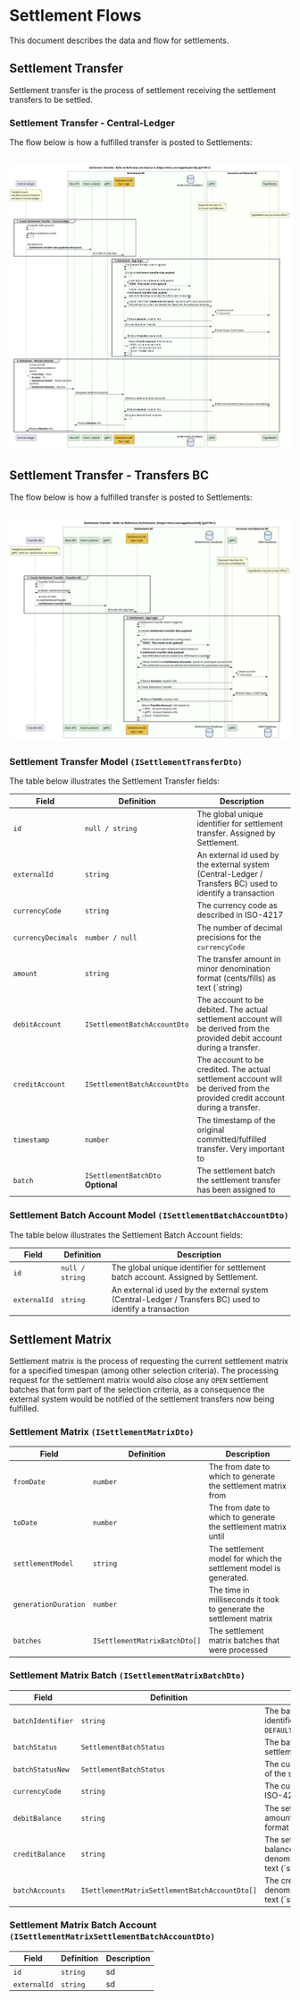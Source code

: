 # Settlement Flows
This document describes the data and flow for settlements.

## Settlement Transfer
Settlement transfer is the process of settlement receiving the settlement transfers to be settled.

### Settlement Transfer - Central-Ledger
The flow below is how a fulfilled transfer is posted to Settlements:
## ![Settlement Transfer Flow for Central-Ledger](./01-settlement-transfer-cl.svg "ST CL")

## Settlement Transfer - Transfers BC
The flow below is how a fulfilled transfer is posted to Settlements:
## ![Settlement Transfer Flow for Transfers BC](./01-settlement-transfer-bc.svg "ST TBC")

### Settlement Transfer Model `(ISettlementTransferDto)`
The table below illustrates the Settlement Transfer fields:

| Field              | Definition                         | Description                                                                                                                   |
|--------------------|------------------------------------|-------------------------------------------------------------------------------------------------------------------------------|
| `id`               | `null / string`                    | The global unique identifier for settlement transfer. Assigned by Settlement.                                                 |
| `externalId`       | `string`                           | An external id used by the external system (Central-Ledger / Transfers BC) used to identify a transaction                     |
| `currencyCode`     | `string`                           | The currency code as described in ISO-4217                                                                                    |
| `currencyDecimals` | `number / null`                    | The number of decimal precisions for the `currencyCode`                                                                       |
| `amount`           | `string`                           | The transfer amount in minor denomination format (cents/fills) as text (`string)                                              |
| `debitAccount`     | `ISettlementBatchAccountDto`       | The account to be debited. The actual settlement account will be derived from the provided debit account during a transfer.   |
| `creditAccount`    | `ISettlementBatchAccountDto`       | The account to be credited. The actual settlement account will be derived from the provided credit account during a transfer. |
| `timestamp`        | `number`                           | The timestamp of the original committed/fulfilled transfer. Very important to                                                 |
| `batch`            | `ISettlementBatchDto` __Optional__ | The settlement batch the settlement transfer has been assigned to                                                             |

### Settlement Batch Account Model `(ISettlementBatchAccountDto)`
The table below illustrates the Settlement Batch Account fields:

| Field                    | Definition      | Description                                                                                               |
|--------------------------|-----------------|-----------------------------------------------------------------------------------------------------------|
| `id`                     | `null / string` | The global unique identifier for settlement batch account. Assigned by Settlement.                        |
| `externalId`             | `string`        | An external id used by the external system (Central-Ledger / Transfers BC) used to identify a transaction |


## Settlement Matrix
Settlement matrix is the process of requesting the current settlement matrix for a specified timespan (among other selection criteria).
The processing request for the settlement matrix would also close any `OPEN` settlement batches that form part of the selection criteria, 
as a consequence the external system would be notified of the settlement transfers now being fulfilled.

### Settlement Matrix `(ISettlementMatrixDto)`

| Field                   | Definition                    | Description                                                          |
|-------------------------|-------------------------------|----------------------------------------------------------------------|
| `fromDate`              | `number`                      | The from date to which to generate the settlement matrix from        |
| `toDate`                | `number`                      | The from date to which to generate the settlement matrix until       |
| `settlementModel`       | `string`                      | The settlement model for which the settlement model is generated.    |
| `generationDuration`    | `number`                      | The time in milliseconds it took to generate the settlement matrix   |
| `batches`               | `ISettlementMatrixBatchDto[]` | The settlement matrix batches that were processed                    |


### Settlement Matrix Batch `(ISettlementMatrixBatchDto)`

| Field              | Definition                                     | Description                                                                                             |
|--------------------|------------------------------------------------|---------------------------------------------------------------------------------------------------------|
| `batchIdentifier`  | `string`                                       | The batch matrix unique batch identifier `e.g DEFAULT.USD:USD.2023.1.24.14.28.1`                        |
| `batchStatus`      | `SettlementBatchStatus`                        | The batch status prior to the settlement matrix being generated                                         |
| `batchStatusNew`   | `SettlementBatchStatus`                        | The current batch status as a result of the settlement matrix request                                   |
| `currencyCode`     | `string`                                       | The currency code as described in ISO-4217                                                              |
| `debitBalance`     | `string`                                       | The settlement batch debit balance amount in minor denomination format (cents/fills) as text (`string)  |
| `creditBalance`    | `string`                                       | The settlement batch credit balance amount in minor denomination format (cents/fills) as text (`string) |
| `batchAccounts`    | `ISettlementMatrixSettlementBatchAccountDto[]` | The credit balance amount in minor denomination format (cents/fills) as text (`string)                  |

### Settlement Matrix Batch Account `(ISettlementMatrixSettlementBatchAccountDto)`

| Field             | Definition | Description |
|-------------------|------------|-------------|
| `id`              | `string`   | sd          |
| `externalId`      | `string`   | sd          |

